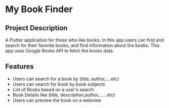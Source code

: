 # My Book Finder

## Project Description

A Flutter application for those who like books. In this app users can find and search for their favorite books, and find information about the books. This app uses Google Books API to fetch the books data.

## Features

- Users can search for a book by (title, author,....etc)
- Users can search for book by book subjects
- List of Books based on a user's search
- Book Details like (title, description,author,......etc)
- Users can preview the book on a webview
